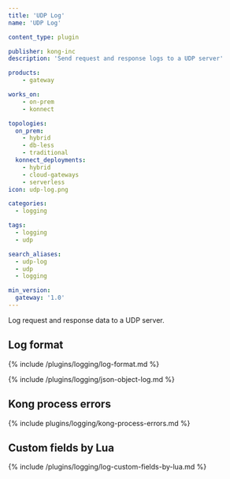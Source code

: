 ```yaml
---
title: 'UDP Log'
name: 'UDP Log'

content_type: plugin

publisher: kong-inc
description: 'Send request and response logs to a UDP server'

products:
    - gateway

works_on:
    - on-prem
    - konnect

topologies:
  on_prem:
    - hybrid
    - db-less
    - traditional
  konnect_deployments:
    - hybrid
    - cloud-gateways
    - serverless
icon: udp-log.png

categories:
  - logging

tags:
  - logging
  - udp

search_aliases:
  - udp-log
  - udp
  - logging

min_version:
  gateway: '1.0'
---
```


Log request and response data to a UDP server.

## Log format

{% include /plugins/logging/log-format.md %}

{% include /plugins/logging/json-object-log.md %}

## Kong process errors

{% include plugins/logging/kong-process-errors.md %}

## Custom fields by Lua

{% include /plugins/logging/log-custom-fields-by-lua.md %}
